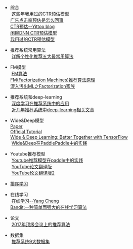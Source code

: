 
+ 综合  
  [这些年我用过的CTR预估模型](http://www.infosec-wiki.com/?p=316621)  
  [广告点击率预估是怎么回事](https://cn.linkedin.com/pulse/%E5%B9%BF%E5%91%8A%E7%82%B9%E5%87%BB%E7%8E%87%E9%A2%84%E4%BC%B0%E6%98%AF%E6%80%8E%E4%B9%88%E5%9B%9E%E4%BA%8B-chen-ouyang)  
  [CTR预估--Yittoo blog](http://www.yittoo.com/blog/index.php/tag/ctr/)  
  [闲聊DNN CTR预估模型](http://www.52cs.org/?p=1046)  
  [我用过的CTR预估模型](http://ju.outofmemory.cn/entry/323523)   

+ 推荐系统常用算法  
  [详解个性化推荐五大最常用算法](https://zhuanlan.zhihu.com/p/27768663)  


+ FM模型  
  [FM算法](http://blog.csdn.net/google19890102/article/details/45532745)  
  [FM(Factorization Machines)推荐算法原理](http://www.cnblogs.com/pinard/p/6370127.html)  
  [深入浅出ML之Factorization家族](http://www.52caml.com/head_first_ml/ml-chapter9-factorization-family/)  
  
 
+ 推荐系统和deep-learning  
  [深度学习在推荐系统中的应用](https://zhuanlan.zhihu.com/p/27231244)  
  [近几年推荐系统中deep-learning相关文章](http://shuaizhang.tech/2017/07/28/Summary-of-Recommender-System-Surveys-in-recent-years/)  
   
   
+ Wide&Deep模型  
  [Paper](http://delivery.acm.org/10.1145/2990000/2988454/p7-cheng.pdf?ip=180.76.13.8&id=2988454&acc=OA&key=4D4702B0C3E38B35%2E4D4702B0C3E38B35%2E4D4702B0C3E38B35%2E5945DC2EABF3343C&CFID=954429471&CFTOKEN=89666912&__acm__=1498911787_8e7a630fecd50447d197a89409c9eb92)  
  [Official Tutorial](https://www.tensorflow.org/tutorials/wide_and_deep)  
  [Wide & Deep Learning: Better Together with TensorFlow](https://research.googleblog.com/2016/06/wide-deep-learning-better-together-with.html)  
  [Wide&Deep在PaddlePaddle中的实践](http://models.paddlepaddle.org/2017/05/24/ctr-README.html)  

+ Youtube推荐模型  
  [Youtube推荐模型在paddle中的实践](http://book.paddlepaddle.org/index.cn.html)  
  [YouTube论文翻译版](http://baguadi.com/articles/O014171T.html)  
  [YouTube论文翻译版2](http://chuansong.me/n/1599281452163)  
  
+ [排序学习](http://models.paddlepaddle.org/2017/04/21/ltr-README.html)
+ 在线学习  
  [在线学习--Yang Cheng](http://wxwidget.github.io/blog/2014/01/24/online-learning-survey/)   
  [Bandit:一种简单而强大的在线学习算法](http://blog.findshine.com/2015/01/03/bandit.html)  


+ 论文   
  [2017年顶级会议上的推荐算法](https://zhuanlan.zhihu.com/p/28210449)  
  
 
+ 数据集  
  [推荐系统9大数据集](https://zhuanlan.zhihu.com/p/29416305)   
 
  
  

